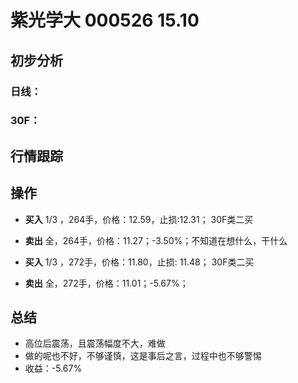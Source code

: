 # 紫光学大 000526 15.10
## 初步分析
### 日线：
  
### 30F：
  
## 行情跟踪
  
## 操作
  - **买入** 1/3 ，264手，价格：12.59，止损:12.31； 30F类二买
  - **卖出** 全，264手，价格：11.27；-3.50%；不知道在想什么，干什么

  - **买入** 1/3 ，272手，价格：11.80，止损: 11.48； 30F类二买
  - **卖出** 全，272手，价格：11.01；-5.67%；


## 总结
  - 高位后震荡，且震荡幅度不大，难做
  - 做的呢也不好，不够谨慎，这是事后之言，过程中也不够警惕
  - 收益：-5.67%